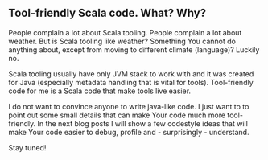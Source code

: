 ## Tool-friendly Scala code. What? Why?
People complain a lot about Scala tooling. People complain a lot about weather. But is Scala tooling like weather? Something You cannot do anything about, except from moving to different climate (language)? Luckily no.

Scala tooling usually have only JVM stack to work with and it was created for Java (especially metadata handling that is vital for tools).
Tool-friendly code for me is a Scala code that make tools live easier.

I do not want to convince anyone to write java-like code. I just want to to point out some small details that can make Your code much more tool-friendly.
In the next blog posts I will show a few codestyle ideas that will make Your code easier to debug, profile and - surprisingly - understand.

Stay tuned!
